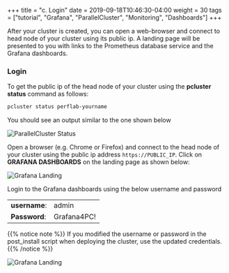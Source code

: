 +++
title = "c. Login"
date = 2019-09-18T10:46:30-04:00
weight = 30
tags = ["tutorial", "Grafana", "ParallelCluster", "Monitoring", "Dashboards"]
+++

After your cluster is created, you can open a web-browser and connect to head node of your cluster using its public ip. A landing page will be presented to you with links to the Prometheus database service and the Grafana dashboards.

### Login

To get the public ip of the head node of your cluster using the **pcluster status** command as follows:

```bash
pcluster status perflab-yourname
```

You should see an output similar to the one shown below

![ParallelCluster Status](/images/monitoring/pc-head-ip.png)


Open a browser (e.g. Chrome or Firefox) and connect to the head node of your cluster using the public ip address `https://PUBLIC_IP`. Click on **GRAFANA DASHBOARDS** on the landing page as shown below:

![Grafana Landing](/images/monitoring/grafana-db-landing.png)


Login to the Grafana dashboards using the below username and password

|               |             |
|---------------|-------------|
| **username**: | admin       |
| **Password**: | Grafana4PC! |

{{% notice note %}}
If you modified the username or password in the post_install script when deploying the cluster, use the updated credentials. 
{{% /notice %}}

![Grafana Landing](/images/monitoring/grafana-db-login.png)